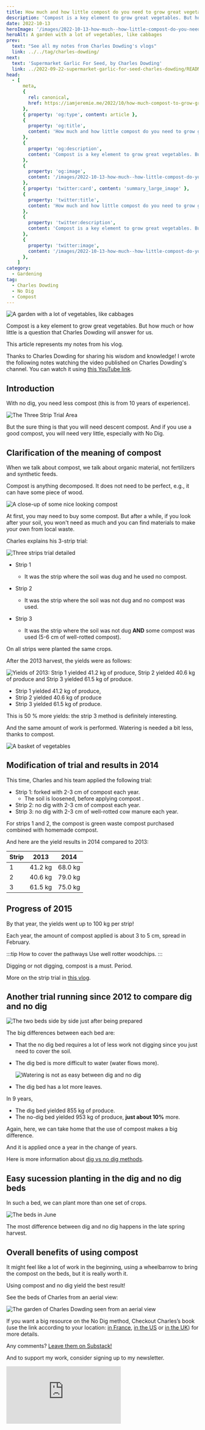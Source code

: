 ```yaml
---
title: How much and how little compost do you need to grow great vegetables, by Charles Dowding
description: 'Compost is a key element to grow great vegetables. But how much or how little is a question that Charles Dowding will answer for us. The following article represents my notes from his vlog.'
date: 2022-10-13
heroImage: '/images/2022-10-13-how-much--how-little-compost-do-you-need-to-grow-great-vegetables-charles-dowding-hero.jpg'
heroAlt: A garden with a lot of vegetables, like cabbages
prev:
  text: "See all my notes from Charles Dowding's vlogs"
  link: ../../tag/charles-dowding/
next:
  text: 'Supermarket Garlic For Seed, by Charles Dowding'
  link: ../2022-09-22-supermarket-garlic-for-seed-charles-dowding/README.md
head:
  - [
      meta,
      {
        rel: canonical,
        href: https://iamjeremie.me/2022/10/how-much-compost-to-grow-great-vegetables-charles-dowding,
      },
      { property: 'og:type', content: article },
      {
        property: 'og:title',
        content: 'How much and how little compost do you need to grow great vegetables, by Charles Dowding (test)',
      },
      {
        property: 'og:description',
        content: 'Compost is a key element to grow great vegetables. But how much or how little is a question that Charles Dowding will answer for us. The following article represents my notes from his vlog.',
      },
      {
        property: 'og:image',
        content: '/images/2022-10-13-how-much--how-little-compost-do-you-need-to-grow-great-vegetables-charles-dowding-hero.jpg',
      },
      { property: 'twitter:card', content: 'summary_large_image' },
      {
        property: 'twitter:title',
        content: 'How much and how little compost do you need to grow great vegetables, by Charles Dowding',
      },
      {
        property: 'twitter:description',
        content: 'Compost is a key element to grow great vegetables. But how much or how little is a question that Charles Dowding will answer for us. The following article represents my notes from his vlog.',
      },
      {
        property: 'twitter:image',
        content: '/images/2022-10-13-how-much--how-little-compost-do-you-need-to-grow-great-vegetables-charles-dowding-hero.jpg',
      },
    ]
category:
  - Gardening
tag:
  - Charles Dowding
  - No Dig
  - Compost
---
```


![A garden with a lot of vegetables, like cabbages](/images/2022-10-13-how-much--how-little-compost-do-you-need-to-grow-great-vegetables-charles-dowding-hero.jpg "Credits: image taken from Charles Dowding's vlog")

Compost is a key element to grow great vegetables. But how much or how little is a question that Charles Dowding will answer for us.

This article represents my notes from his vlog.

Thanks to Charles Dowding for sharing his wisdom and knowledge!
I wrote the following notes watching the video published on Charles Dowding's channel.
You can watch it using [this YouTube link](https://www.youtube.com/watch?v=4APqcvo-gqE).

<!-- more -->

## Introduction

With no dig, you need less compost (this is from 10 years of experience).

![The Three Strip Trial Area](./images/three-strip-trial-area.jpg "Credits: image taken from Charles Dowding's vlog")

But the sure thing is that you will need descent compost. And if you use a good compost, you will need very little, especially with No Dig.

## Clarification of the meaning of compost

When we talk about compost, we talk about organic material, not fertilizers and synthetic feeds.

Compost is anything decomposed. It does not need to be perfect, e.g., it can have some piece of wood.

![A close-up of some nice looking compost](./images/close-up-compost.jpg "Credits: image taken from Charles Dowding's vlog")

At first, you may need to buy some compost. But after a while, if you look after your soil, you won't need as much and you can find materials to make your own from local waste.

Charles explains his 3-strip trial:

![Three strips trial detailed](./images/three-strip-trial-area-detailed.jpg "Credits: image taken from Charles Dowding's vlog")

- Strip 1

  - It was the strip where the soil was dug and he used no compost.

- Strip 2

  - It was the strip where the soil was not dug and no compost was used.

- Strip 3
  - It was the strip where the soil was not dug **AND** some compost was used (5-6 cm of well-rotted compost).

On all strips were planted the same crops.

After the 2013 harvest, the yields were as follows:

![Yields of 2013:  Strip 1 yielded 41.2 kg of produce, Strip 2 yielded 40.6 kg of produce and Strip 3 yielded 61.5 kg of produce.](./images/yields-from-each-strip.jpg "Credits: image taken from Charles Dowding's vlog")

- Strip 1 yielded 41.2 kg of produce,
- Strip 2 yielded 40.6 kg of produce
- Strip 3 yielded 61.5 kg of produce.

This is 50 % more yields: the strip 3 method is definitely interesting.

And the same amount of work is performed. Watering is needed a bit less, thanks to compost.

![A basket of vegetables](./images/a-basket-of-vegetables.jpg "Credits: image taken from Charles Dowding's vlog")

## Modification of trial and results in 2014

This time, Charles and his team applied the following trial:

- Strip 1: forked with 2-3 cm of compost each year.
  - The soil is loosened, before applying compost .
- Strip 2: no dig with 2-3 cm of compost each year.
- Strip 3: no dig with 2-3 cm of well-rotted cow manure each year.

For strips 1 and 2, the compost is green waste compost purchased combined with homemade compost.

And here are the yield results in 2014 compared to 2013:

| Strip | 2013    | 2014    |
| ----- | ------- | ------- |
| 1     | 41.2 kg | 68.0 kg |
| 2     | 40.6 kg | 79.0 kg |
| 3     | 61.5 kg | 75.0 kg |

## Progress of 2015

By that year, the yields went up to 100 kg per strip!

Each year, the amount of compost applied is about 3 to 5 cm, spread in February.

:::tip How to cover the pathways
Use well rotter woodchips.
:::

Digging or not digging, compost is a must. Period.

More on the strip trial in [this vlog](https://www.youtube.com/watch?v=XA4VdUaJR7w).

## Another trial running since 2012 to compare dig and no dig

![The two beds side by side just after being prepared](./images/beds-of-another-trial.jpg "Credits: image taken from Charles Dowding's vlog")

The big differences between each bed are:

- That the no dig bed requires a lot of less work not digging since you just need to cover the soil.
- The dig bed is more difficult to water (water flows more).

  ![Watering is not as easy between dig and no dig](./images/watering-difference-between-di-and-no-dig.jpg "Credits: image taken from Charles Dowding's vlog")

- The dig bed has a lot more leaves.

In 9 years,

- The dig bed yielded 855 kg of produce.
- The no-dig bed yielded 953 kg of produce, **just about 10%** more.

Again, here, we can take home that the use of compost makes a big difference.

And it is applied once a year in the change of years.

Here is more information about [dig vs no dig methods](https://www.youtube.com/watch?v=Ba0qPjF_wNI).

## Easy sucession planting in the dig and no dig beds

In such a bed, we can plant more than one set of crops.

![The beds in June](./images/beds-beginning-of-june.jpg "Credits: image taken from Charles Dowding's vlog")

The most difference between dig and no dig happens in the late spring harvest.

## Overall benefits of using compost

It might feel like a lot of work in the beginning, using a wheelbarrow to bring the compost on the beds, but it is really worth it.

Using compost and no dig yield the best result!

See the beds of Charles from an aerial view:

![The garden of Charles Dowding seen from an aerial view](./images/beds-seen-from-above.jpg "Credits: image taken from Charles Dowding's vlog")

If you want a big resource on the No Dig method, Checkout Charles’s book (use the link according to your location: [in France](https://amzn.to/3ELjByW), [in the US](https://amzn.to/3SROzJm) or [in the UK](https://amzn.to/3Nlrpd1)) for more details.

Any comments? [Leave them on Substack!](https://iamjeremie.substack.com/p/how-much-how-little-compost-do-you)

And to support my work, consider signing up to my newsletter.

<!-- markdownlint-disable MD033 -->
<p class="newsletter-wrapper"><iframe class="newsletter-embed" src="https://iamjeremie.substack.com/embed" frameborder="0" scrolling="no"></iframe></p>
